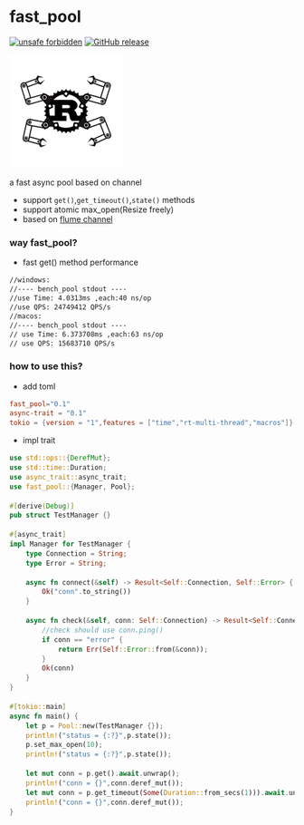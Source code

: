 # fast_pool

[![unsafe forbidden](https://img.shields.io/badge/unsafe-forbidden-success.svg)](https://github.com/rust-secure-code/safety-dance/)
[![GitHub release](https://img.shields.io/github/v/release/rbatis/fast_pool)](https://github.com/rbatis/fast_pool/releases)

<img style="width: 200px;height: 200px;" width="200" height="200" src="https://github.com/rbatis/rbatis/raw/master/logo.png" />

a fast async pool based on channel
* support `get()`,`get_timeout()`,`state()` methods
* support atomic max_open(Resize freely)
* based on [flume channel](https://crates.io/crates/flume)

### way fast_pool?

* fast get() method performance
```log
//windows:
//---- bench_pool stdout ----
//use Time: 4.0313ms ,each:40 ns/op
//use QPS: 24749412 QPS/s
//macos:
//---- bench_pool stdout ----
// use Time: 6.373708ms ,each:63 ns/op
// use QPS: 15683710 QPS/s
```


### how to use this?

* add toml
```toml
fast_pool="0.1"
async-trait = "0.1"
tokio = {version = "1",features = ["time","rt-multi-thread","macros"]}
```
* impl trait
```rust
use std::ops::{DerefMut};
use std::time::Duration;
use async_trait::async_trait;
use fast_pool::{Manager, Pool};

#[derive(Debug)]
pub struct TestManager {}

#[async_trait]
impl Manager for TestManager {
    type Connection = String;
    type Error = String;

    async fn connect(&self) -> Result<Self::Connection, Self::Error> {
        Ok("conn".to_string())
    }

    async fn check(&self, conn: Self::Connection) -> Result<Self::Connection, Self::Error> {
        //check should use conn.ping()
        if conn == "error" {
            return Err(Self::Error::from(&conn));
        }
        Ok(conn)
    }
}

#[tokio::main]
async fn main() {
    let p = Pool::new(TestManager {});
    println!("status = {:?}",p.state());
    p.set_max_open(10);
    println!("status = {:?}",p.state());

    let mut conn = p.get().await.unwrap();
    println!("conn = {}",conn.deref_mut());
    let mut conn = p.get_timeout(Some(Duration::from_secs(1))).await.unwrap();
    println!("conn = {}",conn.deref_mut());
}
```